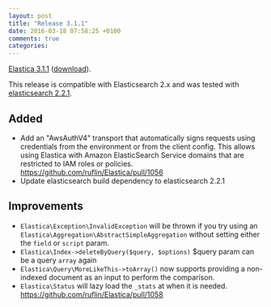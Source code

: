 ```yaml
---
layout: post
title: "Release 3.1.1"
date: 2016-03-18 07:58:25 +0100
comments: true
categories: 
---
```


[Elastica 3.1.1](https://github.com/ruflin/Elastica/tree/3.1.1) ([download](https://github.com/ruflin/Elastica/releases/tag/3.1.1)). 

This release is compatible with Elasticsearch 2.x and was tested with [elasticsearch 2.2.1](https://www.elastic.co/guide/en/elasticsearch/reference/2.2/release-notes-2.2.1.html).

## Added
- Add an "AwsAuthV4" transport that automatically signs requests using credentials from the environment or from the client config. This allows using Elastica with Amazon ElasticSearch Service domains that are restricted to IAM roles or policies. https://github.com/ruflin/Elastica/pull/1056
- Update elasticsearch build dependency to elasticsearch 2.2.1

## Improvements
- `Elastica\Exception\InvalidException` will be thrown if you try using an
  `Elastica\Aggregation\AbstractSimpleAggregation` without setting either the
  `field` or `script` param.
- `Elastica\Index->deleteByQuery($query, $options)` $query param can be a query `array` again
- `Elastica\Query\MoreLikeThis->toArray()` now supports providing a non-indexed document as an input to perform the comparison.
- `Elastica\Status` will lazy load the `_stats` at when it is needed. https://github.com/ruflin/Elastica/pull/1058

